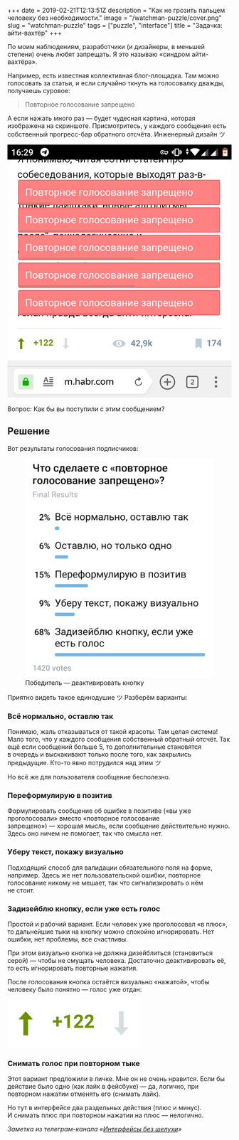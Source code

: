 +++
date = 2019-02-21T12:13:51Z
description = "Как не грозить пальцем человеку без необходимости."
image = "/watchman-puzzle/cover.png"
slug = "watchman-puzzle"
tags = ["puzzle", "interface"]
title = "Задачка: айти-вахтёр"
+++

По моим наблюдениям, разработчики (и дизайнеры, в меньшей степени) очень любят запрещать. Я это называю «синдром айти-вахтёра».

Например, есть известная коллективная блог-площадка. Там можно голосовать за статьи, и если случайно ткнуть на голосовалку дважды, получаешь суровое:

> Повторное голосование запрещено

А если нажать много раз — будет чудесная картина, которая изображена на скриншоте. Присмотритесь, у каждого сообщения есть собственный прогресс-бар обратного отсчёта. Инженерный дизайн ツ

<div class="row">
<div class="col-xs-12 col-sm-6">
  <p><img alt="Повторное голосование запрещено" src="watchman.png" class="img-bordered-thin"></p>
</div>
</div>


Вопрос: Как бы вы поступили с этим сообщением?

## Решение

Вот результаты голосования подписчиков:

<div class="row">
<div class="col-xs-12 col-sm-6">
<figure>
  <img alt="Результаты опроса" src="watchman-poll.png" class="img-bordered">
  <figcaption>Победитель — деактивировать кнопку</figcaption>
</figure>
</div>
</div>

Приятно видеть такое единодушие ツ Разберём варианты:

### Всё нормально, оставлю так

Понимаю, жаль отказываться от такой красоты. Там целая система! Мало того, что у каждого сообщения собственный обратный отсчёт. Так ещё если сообщений больше 5, то дополнительные становятся в очередь и выскакивают только после того, как закрылись предыдущие. Кто-то явно потрудился над этим ツ

Но всё же для пользователя сообщение бесполезно.

### Переформулирую в позитив

Формулировать сообщение об ошибке в позитиве («вы уже проголосовали» вместо «повторное голосование запрещено») — хорошая мысль, если сообщение действительно нужно. Здесь оно ничем не помогает, так что смысла нет.

### Уберу текст, покажу визуально

Подходящий способ для валидации обязательного поля на форме, например. Здесь же нет пользовательской ошибки, повторное голосование никому не мешает, так что сигнализировать о нём не стоит.

### Задизейблю кнопку, если уже есть голос

Простой и рабочий вариант. Если человек уже проголосовал «в плюс», то дальнейшие тыки на кнопку можно спокойно игнорировать. Нет ошибки, нет проблемы, все счастливы.

При этом визуально кнопка не должна дизейблиться (становиться серой) — чтобы не смущать человека. Достаточно деактивировать её, то есть игнорировать повторные нажатия.

После голосования кнопка остаётся визуально «нажатой», чтобы человеку было понятно — голос уже отдан:

<p><img alt="Кнопка «вверх» нажата" src="watchman-vote.png" class="img-bordered"></p>

### Снимать голос при повторном тыке
Этот вариант предложили в личке. Мне он не очень нравится. Если бы действие было одно (как лайк в фейсбуке) — да, логично, при повторном нажатии отменять его (снимать лайк).

Но тут в интерфейсе два раздельных действия (плюс и минус). И снимать плюс при повторном нажатии на плюс — нелогично.

<div class="row">
<div class="col-xs-12 col-sm-10 col-md-8"><p><em>Заметка из телеграм-канала <span class="nowrap"><i class="far fa-star color-sin"></i> «<a href="https://t.me/dangry">Интерфейсы без шелухи</a>»</span></em></p></div>
</div>

